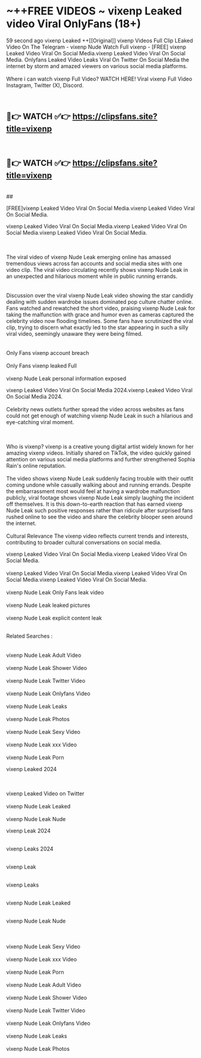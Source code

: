 # ~++FREE VIDEOS ~ vixenp Leaked video Viral OnlyFans (18+)<br>


59 second ago vixenp Leaked ++[[Original]] vixenp Videos Full Clip LEaked Video On The Telegram  - vixenp Nude  Watch Full vixenp - [FREE] vixenp Leaked Video Viral On Social Media.vixenp Leaked Video Viral On Social Media.   Onlyfans Leaked Video Leaks Viral On Twitter On Social Media the internet by storm and amazed viewers on various social media platforms. <br><br>
Where i can watch vixenp Full Video? WATCH HERE! Viral vixenp Full Video Instagram, Twitter (X), Discord. <br>


 <br>

##  🔴👉 WATCH ✅👉  <a href="https://clipsfans.site?title=vixenp&ref=git">https://clipsfans.site?title=vixenp</a> <br>
  <br>

##  🔴👉 WATCH ✅👉  <a href="https://clipsfans.site?title=vixenp&ref=git">https://clipsfans.site?title=vixenp</a> <br>
  <br>
  ##



[FREE]vixenp Leaked Video Viral On Social Media.vixenp Leaked Video Viral On Social Media. <br>

vixenp Leaked Video Viral On Social Media.vixenp Leaked Video Viral On Social Media.vixenp Leaked Video Viral On Social Media. <br>


  <br>

  <br>
The viral video of vixenp Nude Leak emerging online has amassed tremendous views across fan accounts and social media sites with one video clip. The viral video circulating recently shows vixenp Nude Leak in an unexpected and hilarious moment while in public running errands.<br>
<br>


<br>
Discussion over the viral vixenp Nude Leak video showing the star candidly dealing with sudden wardrobe issues dominated pop culture chatter online. Fans watched and rewatched the short video, praising vixenp Nude Leak for taking the malfunction with grace and humor even as cameras captured the celebrity video now flooding timelines. Some fans have scrutinized the viral clip, trying to discern what exactly led to the star appearing in such a silly viral video, seemingly unaware they were being filmed.<br>
<br>
<br> 
Only Fans vixenp account breach<br>
<br>
Only Fans vixenp leaked Full <br>
<br>
vixenp Nude Leak personal information exposed<br>

vixenp Leaked Video Viral On Social Media 2024.vixenp Leaked Video Viral On Social Media 2024. <br>
<br>
Celebrity news outlets further spread the video across websites as fans could not get enough of watching vixenp Nude Leak in such a hilarious and eye-catching viral moment.<br>
<br>

<br>
Who is vixenp? vixenp is a creative young digital artist widely known for her amazing vixenp videos. Initially shared on TikTok, the video quickly gained attention on various social media platforms and further strengthened Sophia Rain's online reputation.<br>
<br>
The video shows vixenp Nude Leak suddenly facing trouble with their outfit coming undone while casually walking about and running errands. Despite the embarrassment most would feel at having a wardrobe malfunction publicly, viral footage shows vixenp Nude Leak simply laughing the incident off themselves. It is this down-to-earth reaction that has earned vixenp Nude Leak such positive responses rather than ridicule after surprised fans rushed online to see the video and share the celebrity blooper seen around the internet.<br>
<br>
Cultural Relevance The vixenp video reflects current trends and interests, contributing to broader cultural conversations on social media.<br>

vixenp Leaked Video Viral On Social Media.vixenp Leaked Video Viral On Social Media.<br>
<br>
vixenp Leaked Video Viral On Social Media.vixenp Leaked Video Viral On Social Media.vixenp Leaked Video Viral On Social Media.<br>
<br>
vixenp Nude Leak Only Fans leak video<br>
<br>
vixenp Nude Leak leaked pictures<br>
<br>
vixenp Nude Leak explicit content leak<br>


<br>
Related Searches :<br>
<br>

<br>
vixenp Nude Leak Adult Video<br>
<br>
vixenp Nude Leak Shower Video<br>
<br>
vixenp Nude Leak Twitter Video<br>
<br>
vixenp Nude Leak Onlyfans Video<br>
<br>
vixenp Nude Leak Leaks<br>
<br>
vixenp Nude Leak Photos<br>

<br>
vixenp Nude Leak Sexy Video<br>
<br>
vixenp Nude Leak xxx Video<br>
<br>
vixenp Nude Leak Porn<br>

vixenp  Leaked 2024 <br> <br>
<br>

vixenp Leaked Video on Twitter <br>
<br>
vixenp Nude Leak Leaked<br>
<br>
vixenp Nude Leak Nude<br>


vixenp  Leak 2024 <br> <br>



vixenp  Leaks 2024 <br> <br>



 
vixenp  Leak<br> <br>



vixenp  Leaks<br> <br>


vixenp Nude Leak Leaked<br> <br>

vixenp Nude Leak Nude<br> <br>
<br> <br>
vixenp Nude Leak Sexy Video
<br> <br>
vixenp Nude Leak xxx Video
<br> <br>
vixenp Nude Leak Porn
<br> <br>
vixenp Nude Leak Adult Video
<br> <br>
vixenp Nude Leak Shower Video
<br> <br>
vixenp Nude Leak Twitter Video
<br> <br>
vixenp Nude Leak Onlyfans Video
<br> <br>
vixenp Nude Leak Leaks
<br> <br>
vixenp Nude Leak Photos






</p>




 



</p>










